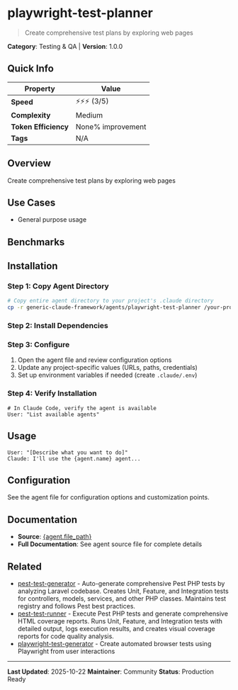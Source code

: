 # playwright-test-planner

> Create comprehensive test plans by exploring web pages

**Category**: Testing & QA | **Version**: 1.0.0

## Quick Info

| Property | Value |
|----------|-------|
| **Speed** | ⚡⚡⚡ (3/5) |
| **Complexity** |  Medium |
| **Token Efficiency** | None% improvement |
| **Tags** | N/A |

## Overview

Create comprehensive test plans by exploring web pages

## Use Cases

- General purpose usage


## Benchmarks



## Installation

### Step 1: Copy Agent Directory

```bash
# Copy entire agent directory to your project's .claude directory
cp -r generic-claude-framework/agents/playwright-test-planner /your-project/.claude/agents/
```

### Step 2: Install Dependencies


### Step 3: Configure

1. Open the agent file and review configuration options
2. Update any project-specific values (URLs, paths, credentials)
3. Set up environment variables if needed (create `.claude/.env`)

### Step 4: Verify Installation

```
# In Claude Code, verify the agent is available
User: "List available agents"
```

## Usage

```
User: "[Describe what you want to do]"
Claude: I'll use the {agent.name} agent...
```

## Configuration

See the agent file for configuration options and customization points.

## Documentation

- **Source**: [{agent.file_path}](../../{agent.file_path})
- **Full Documentation**: See agent source file for complete details

## Related

- [pest-test-generator](pest-test-generator.md) - Auto-generate comprehensive Pest PHP tests by analyzing Laravel codebase. Creates Unit, Feature, and Integration tests for controllers, models, services, and other PHP classes. Maintains test registry and follows Pest best practices.
- [pest-test-runner](pest-test-runner.md) - Execute Pest PHP tests and generate comprehensive HTML coverage reports. Runs Unit, Feature, and Integration tests with detailed output, logs execution results, and creates visual coverage reports for code quality analysis.
- [playwright-test-generator](playwright-test-generator.md) - Create automated browser tests using Playwright from user interactions


---

**Last Updated**: 2025-10-22
**Maintainer**: Community
**Status**: Production Ready
